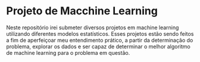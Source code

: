 # Projeto de Macchine Learning
Neste repositório irei submeter diversos projetos em machine learning utilizando diferentes modelos estatísticos. Esses projetos estão sendo feitos a fim de aperfeiçoar meu entendimento prático, a partir da determinação do problema, explorar os dados e ser capaz de determinar o melhor algoritmo de machine learning para o problema em questão.

